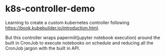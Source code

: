 # k8s-controller-demo

Learning to create a custom kubernetes controller following https://book.kubebuilder.io/introduction.html.

But this controller wraps papermill(jupyter notebook execution) around the built in CronJob to execute notebooks on schedule and reducing all the CronJob jargon with the built in API.
